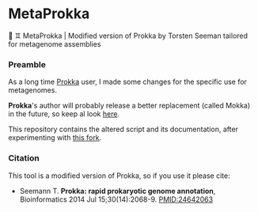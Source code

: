 # MetaProkka
🧫 ♊ MetaProkka | Modified version of Prokka by Torsten Seeman tailored for metagenome assemblies

### Preamble

As a long time [Prokka](https://github.com/tseeman/prokka) user, I made some changes for the specific use for metagenomes. 

**Prokka**'s author will probably release a better replacement (called Mokka) in the future, so keep al look [here](https://github.com/tseeman/mokka).

This repository contains the altered script and its documentation, after experimenting with [this fork](https://github.com/telatin/prokka).


### Citation

This tool is a modified version of Prokka, so if you use it please cite:

* Seemann T. **Prokka: rapid prokaryotic genome annotation**, Bioinformatics 2014 Jul 15;30(14):2068-9. [PMID:24642063](http://www.ncbi.nlm.nih.gov/pubmed/24642063)
